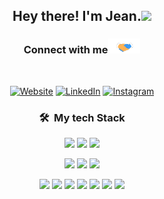 <h2> <p align="center"> Hey there! I'm Jean.<img src="https://cafeuwu.carrd.co/assets/images/image02.gif" height="32px"></h2>

<h3> <p align="center"> Connect with me<img src="https://github.com/SatYu26/SatYu26/blob/master/Assets/Handshake.gif" height="24px">
 </h3></br>

<p align="center">
<a href="https://www.jeanvitor.com/" target="_blank"><img alt="Website" src="https://img.shields.io/badge/Website-www.jeanvitor.com-blue?style=for-the-badge&logo=google-chrome"></a>
<a href="https://www.linkedin.com/in/jeanvitor/" target="_blank"><img alt="LinkedIn" src="https://img.shields.io/badge/LinkedIn-Jeanvitor-blue?style=for-the-badge&logo=linkedin"></a>
<a href="https://www.instagram.com/jeanvit/" target="_blank"><img alt="Instagram" src="https://img.shields.io/badge/Instagram-jeanvit-blue?style=for-the-badge&logo=instagram"></a>

<br>
  
<h3> <p align="center"> 🛠 &nbsp;My tech Stack</h3>

<p align="center">
  <img src="https://img.shields.io/badge/-C%20&%20C++-659ad2?style=flat&logo=c%2B%2B&logoColor=ffffff"> </img>
  <img src="https://img.shields.io/badge/Java-orange?style=flat&logo=java&logoColor=white"></img> 
  <img src="https://img.shields.io/badge/-Python-black?style=flat&logo=python"></img>

<p align="center">
   <img src="https://img.shields.io/badge/-Git-black?style=flat&logo=git"> </img>
  <img src="https://img.shields.io/badge/-GitHub-181717?style=flat&logo=github"> </img>
  <img src="https://img.shields.io/badge/-Bitbucket-blue?style=flat&logo=bitbucket"> </img>
  
<p align="center">
  <img src="https://img.shields.io/badge/-Opencv-black?style=flat&logo=Opencv"> </img>
  <img src="https://img.shields.io/badge/-Keras-D00000?style=flat&logo=Keras"> </img>
  <img src="https://img.shields.io/badge/-Tensorflow-gray?style=flat&logo=tensorflow"> </img>
  <img src="https://img.shields.io/badge/-PyTorch-EE4C2C?style=flat&logo=PyTorch&logoColor=white"> </img>
  <img src="https://img.shields.io/badge/-Pandas-150458?style=flat&logo=Pandas"> </img>
  <img src="https://img.shields.io/badge/-Numpy-lightgray?style=flat&logo=Numpy"> </img>
  <img src="https://img.shields.io/badge/-Scipy-blue?style=flat&logo=Scipy&logoColor=white"> </img>
